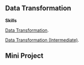 **Data Transformation**
-

**Skills**

[Data Transformation](https://www.notion.so/Sprint-04-Data-Transformation-c5e89c36c2534ee48d11112d457b670f?pvs=4).

[Data Transformation (Intermediate)](https://www.notion.so/Sprint-04-Data-Transformation-Intermediate-82f05ba4ba9741ab867e03018d77f9db?pvs=4).

**Mini Project**
-


